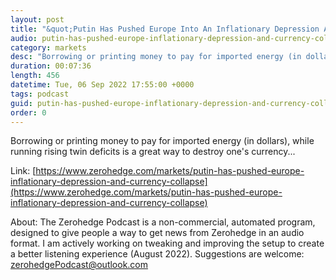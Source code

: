 ```yaml
---
layout: post
title: "&quot;Putin Has Pushed Europe Into An Inflationary Depression And Currency Collapse&quot;"
audio: putin-has-pushed-europe-inflationary-depression-and-currency-collapse-1
category: markets
desc: "Borrowing or printing money to pay for imported energy (in dollars), while running rising twin deficits is a great way to destroy one's currency..."
duration: 00:07:36
length: 456
datetime: Tue, 06 Sep 2022 17:55:00 +0000
tags: podcast
guid: putin-has-pushed-europe-inflationary-depression-and-currency-collapse-0
order: 0
---
```

Borrowing or printing money to pay for imported energy (in dollars), while running rising twin deficits is a great way to destroy one's currency...

Link: [https://www.zerohedge.com/markets/putin-has-pushed-europe-inflationary-depression-and-currency-collapse](https://www.zerohedge.com/markets/putin-has-pushed-europe-inflationary-depression-and-currency-collapse)

About: The Zerohedge Podcast is a non-commercial, automated program, designed to give people a way to get news from Zerohedge in an audio format.  I am actively working on tweaking and improving the setup to create a better listening experience (August 2022).  Suggestions are welcome: [zerohedgePodcast@outlook.com](mailto:zerohedgePodcast@outlook.com)